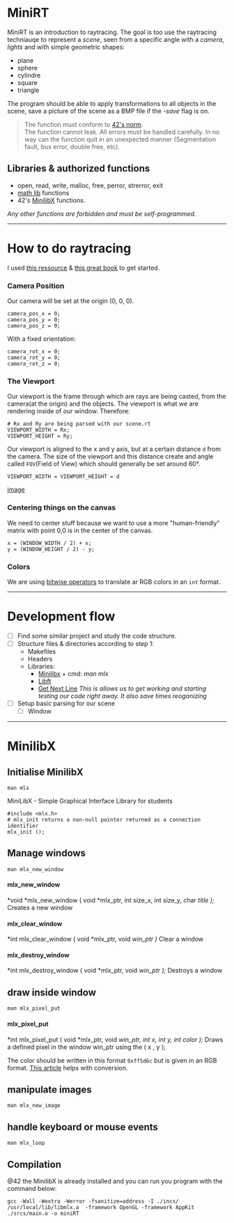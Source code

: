# MiniRT

MiniRT is an introduction to raytracing.
The goal is too use the raytracing techniauqe to represent a *scene*, seen from a specific angle with a *camera*, *lights* and with simple geometric shapes:
* plane
* sphere
* cylindre
* square
* triangle

The program should be able to apply transformations to all objects in the scene, save a picture of the scene as a BMP file if the _-save_ flag is on.

> The function must conform to [42's norm](https://cdn.intra.42.fr/pdf/pdf/960/norme.en.pdf).  
>The function cannot leak. All errors must be handled carefully. In no way can the function quit in an unexpected manner (Segmentation fault, bus error, double free, etc).

## Libraries & authorized functions

* open, read, write, malloc, free, perror, strerror, exit
* [math lib](https://linux.die.net/man/3/math) functions
* 42's [MinilibX](https://github.com/pbondoer/MinilibX/blob/master/README.md) functions.

_Any other functions are forbidden and must be self-programmed._

-------------

# How to do raytracing

I used [this ressource](https://raytracing.github.io/books/RayTracingInOneWeekend.html) & [this great book](https://www.gabrielgambetta.com/computer-graphics-from-scratch/introduction.html) to get started.

### Camera Position
Our camera will be set at the origin (0, 0, 0).
```
camera_pos_x = 0;
camera_pos_y = 0;
camera_pos_z = 0;
```
With a fixed orientation:
```
camera_rot_x = 0;
camera_rot_y = 0;
camera_rot_z = 0;
```

### The Viewport
Our viewport is the frame through which are rays are being casted, from the camera(at the origin) and the objects. The viewport is what we are rendering inside of our window. Therefore:
```
# Rx and Ry are being parsed with our scene.rt
VIEWPORT_WIDTH = Rx;
VIEWPORT_HEIGHT = Ry;
```
Our viewport is aligned to the x and y axis, but at a certain distance `d` from the camera. The size of the viewport and this distance create and angle called `FOV`(Field of View) which should generally be set around 60°.
```
VIEWPORT_WIDTH = VIEWPORT_HEIGHT = d
```
[image](https://www.gabrielgambetta.com/computer-graphics-from-scratch/images/03-basic-raytracer.png)

### Centering things on the canvas
We need to center stuff because we want to use a more "human-friendly" matrix with point 0,0 is in the center of the canvas.
```
x = (WINDOW_WIDTH / 2) + x;
y = (WINDOW_HEIGHT / 2) - y;
```

### Colors
We are using [bitwise operators](https://www.tutorialspoint.com/cprogramming/c_bitwise_operators.htm) to translate ar RGB colors in an `int` format.

--------------

# Development flow

- [ ] Find some similar project and study the code structure.
- [ ] Structure files & directories according to step 1:
	* Makefiles
	* Headers
	* Libraries:
		* [Minilibx](https://github.com/pbondoer/MinilibX) + cmd: _man mlx_
		* [Libft](https://github.com/backslash-zero/42/tree/master/Libft)
		* [Get Next Line](https://github.com/backslash-zero/42/commit/2950a77a9cbf4cefd31b1b14fec3e820db11b5e5)
	_This is allows us to get working and starting testing our code right away. It also save times reoganizing_
- [ ] Setup basic parsing for our scene
	- [ ] Window 

--------------

# MinilibX

## Initialise MinilibX
`man mlx`

MiniLibX - Simple Graphical Interface Library for students
```
#include <mlx.h>
# mlx_init returns a non-null pointer returned as a connection identifier
mlx_init ();
```

## Manage windows
`man mlx_new_window`

#### mlx_new_window
*void *mlx_new_window ( void *mlx_ptr, int size_x, int size_y, char *title );*
Creates a new window

#### mlx_clear_window
*int mlx_clear_window ( void *mlx_ptr, void *win_ptr )*
Clear a window

#### mlx_destroy_window
*int mlx_destroy_window ( void *mlx_ptr, void *win_ptr );*
Destroys a window

## draw inside window
`man mlx_pixel_put`

#### mlx_pixel_put
*int mlx_pixel_put ( void *mlx_ptr, void *win_ptr, int x, int y, int color );*
Draws a defined pixel in the window win_ptr using the ( x , y );

The color should be written in this format `0xff5d6c` but is given in an RGB format. 
[This article](https://timseverien.github.io/binary-cheatsheet/) helps with conversion.

## manipulate images
`man mlx_new_image`


## handle keyboard or mouse events
`man mlx_loop`


## Compilation 

@42 the MinilibX is already installed and you can run you program with the command below:
```
gcc -Wall -Wextra -Werror -fsanitize=address -I ./incs/ /usr/local/lib/libmlx.a  -framework OpenGL -framework AppKit ./srcs/main.o -o miniRT
```